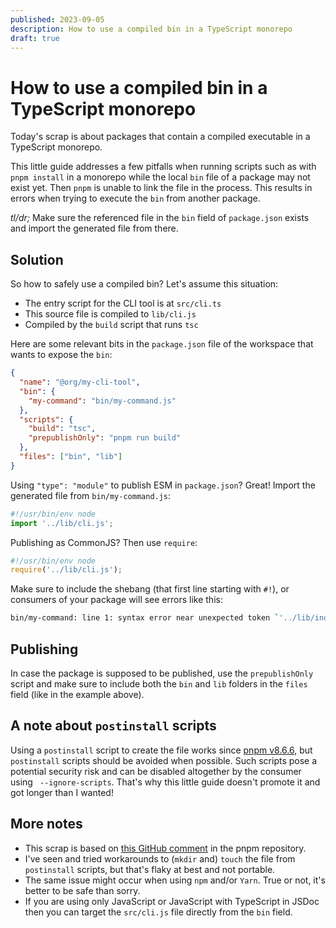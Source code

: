 ```yaml
---
published: 2023-09-05
description: How to use a compiled bin in a TypeScript monorepo
draft: true
---
```


# How to use a compiled bin in a TypeScript monorepo

Today's scrap is about packages that contain a compiled executable in a
TypeScript monorepo.

This little guide addresses a few pitfalls when running scripts such as with
`pnpm install` in a monorepo while the local `bin` file of a package may not
exist yet. Then `pnpm` is unable to link the file in the process. This results
in errors when trying to execute the `bin` from another package.

_tl/dr;_ Make sure the referenced file in the `bin` field of `package.json`
exists and import the generated file from there.

## Solution

So how to safely use a compiled bin? Let's assume this situation:

- The entry script for the CLI tool is at `src/cli.ts`
- This source file is compiled to `lib/cli.js`
- Compiled by the `build` script that runs `tsc`

Here are some relevant bits in the `package.json` file of the workspace that
wants to expose the `bin`:

```json
{
  "name": "@org/my-cli-tool",
  "bin": {
    "my-command": "bin/my-command.js"
  },
  "scripts": {
    "build": "tsc",
    "prepublishOnly": "pnpm run build"
  },
  "files": ["bin", "lib"]
}
```

Using `"type": "module"` to publish ESM in `package.json`? Great! Import the
generated file from `bin/my-command.js`:

```js
#!/usr/bin/env node
import '../lib/cli.js';
```

Publishing as CommonJS? Then use `require`:

```js
#!/usr/bin/env node
require('../lib/cli.js');
```

Make sure to include the shebang (that first line starting with `#!`), or
consumers of your package will see errors like this:

```sh
bin/my-command: line 1: syntax error near unexpected token `'../lib/index.js''
```

## Publishing

In case the package is supposed to be published, use the `prepublishOnly` script
and make sure to include both the `bin` and `lib` folders in the `files` field
(like in the example above).

## A note about `postinstall` scripts

Using a `postinstall` script to create the file works since [pnpm v8.6.6][1],
but `postinstall` scripts should be avoided when possible. Such scripts pose a
potential security risk and can be disabled altogether by the consumer using
` --ignore-scripts`. That's why this little guide doesn't promote it and got
longer than I wanted!

## More notes

- This scrap is based on [this GitHub comment][2] in the pnpm repository.
- I've seen and tried workarounds to (`mkdir` and) `touch` the file from
  `postinstall` scripts, but that's flaky at best and not portable.
- The same issue might occur when using `npm` and/or `Yarn`. True or not, it's
  better to be safe than sorry.
- If you are using only JavaScript or JavaScript with TypeScript in JSDoc then
  you can target the `src/cli.js` file directly from the `bin` field.

[1]: https://github.com/pnpm/pnpm/releases/tag/v8.6.6
[2]: https://github.com/pnpm/pnpm/issues/1801#issuecomment-798423695
